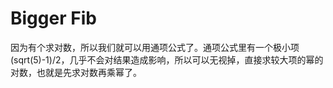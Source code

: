 # Bigger Fib

因为有个求对数，所以我们就可以用通项公式了。通项公式里有一个极小项(sqrt(5)-1)/2，几乎不会对结果造成影响，所以可以无视掉，直接求较大项的幂的对数，也就是先求对数再乘幂了。
